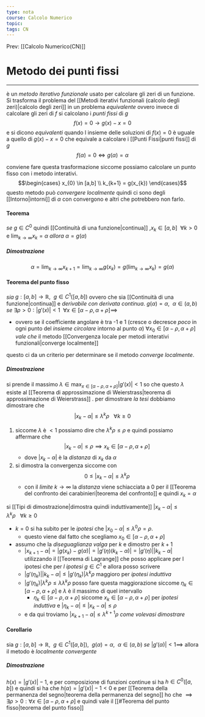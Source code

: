 ```yaml
---
type: nota
course: Calcolo Numerico
topic: 
tags: CN
---
```


Prev: [[Calcolo Numerico(CN)]]

# Metodo dei punti fissi
---
è un _metodo iterativo funzionale_ usato per calcolare gli zeri di un funzione. 
Si trasforma il problema del [[Metodi iterativi funzionali (calcolo degli zeri)|calcolo degli zeri]] in un problema _equivalente_ ovvero invece di calcolare gli zeri di  $f$ si calcolano i _punti fissi_ di  $g$
$$f(x)=0 \rightarrow  g(x)-x=0$$
e si dicono _equivalenti_ quando l insieme delle soluzioni di $f(x)=0$ è uguale a quello di $g(x)-x=0$ che equivale a calcolare i [[Punti Fissi|punti fissi]] di $g$
$$f(\alpha)=0 \iff g(\alpha)=\alpha$$

conviene fare questa trasformazione siccome possiamo calcolare un punto fisso con i metodo interativi.
$$\begin{cases}
x_{0} \in [a,b] \\
k_{k+1} = g(x_{k})
\end{cases}$$
questo metodo può  _convergere localmente_ quindi ci sono degli [[Intorno|intorni]] di $\alpha$ con convergono e altri che potrebbero non farlo. 

#### Teorema
_se_ $g\in C^{0}$ quindi [[Continuità di una funzione|continua]] ,$x_{k} \in [a,b]\ \ \forall k>0$ e $\lim_{ k \to \infty }x_{k} = \alpha$
_allora_ $\alpha = g(\alpha)$
##### Dimostrazione
$$\alpha =\lim_{ k \to \infty }x_{k+1} = \lim_{ k \to \infty }g(x_{k}) = g(\lim_{ k \to \infty }x_{k}) = g(\alpha) $$

#### Teorema del punto fisso
_sia_ $g:[a,b]\rightarrow \mathbb{R}, \ \ g \in C^{1}([a,b])$ ovvero che sia [[Continuità di una funzione|continua]] e _derivabile con derivata continua_.  $g(\alpha) = \alpha , \ \ \alpha \in (a,b)$
_se_ $\exists \rho>0:|g'(x)|<1 \ \ \forall x \in [\alpha-\rho,\alpha +\rho] \implies$ 
- ovvero se il coefficiente angolare è tra -1 e 1 (cresce o decresce _poco_ in ogni punto del _insieme circolare_ intorno al punto $\alpha$)
$\forall x_{0} \in [\alpha-\rho,\alpha +\rho]$ 
_vale che_ il metodo [[Convergenza locale per metodi interativi funzionali|converge localmente]] 

questo ci da un criterio per determinare se il metodo _converge localmente_.

##### Dimostrazione
si prende il massimo $\lambda \in \max_{x\in [\alpha -\rho,\alpha +\rho] }|g'(x)|<1$ so che questo $\lambda$ esiste al [[Teorema di approssimazione di Weierstrass|teorema di approssimazione di Weierstrass]] .
per dimostrare _la tesi_ dobbiamo dimostrare che 
$$|x_{k}-\alpha| \leq \lambda^{k}\rho \ \ \ \forall k \geq 0$$
1. siccome $\lambda$ è $<1$ possiamo dire che $\lambda^{k}\rho\leq\rho$ e quindi possiamo affermare che $$|x_{k}-\alpha| \leq \rho \implies x_{k}\in [\alpha-\rho,\alpha +\rho]$$
	- dove $|x_{k}-\alpha|$ è la _distanza_ di $x_{k}$ da $\alpha$ 
2.  si dimostra la convergenza siccome con $$ 0 \leq |x_{k}-\alpha|\leq \lambda^{k}\rho$$
	- con il _limite_ $k\to \infty$ la _distanza_ viene schiacciata a $0$ per il [[Teorema del confronto dei carabinieri|teorema del confronto]] e quindi $x_k = \alpha$

si [[Tipi di dimostrazione|dimostra quindi induttivamente]] $|x_{k}-\alpha| \leq \lambda^{k}\rho \ \ \ \forall k \geq 0$
- $k=0$ si ha subito per le _ipotesi_ che $|x_{0}-\alpha| \leq \lambda^0\rho = \rho$. 
	- questo viene dal fatto che scegliamo $x_{0}\in [\alpha-\rho,\alpha +\rho]$ 
- assumo che la _diseguaglianza valga_ per $k$ e dimostro per $k+1$
	-  $|x_{k+1}-\alpha| = |g(x_{k})-g(\alpha)|= |g'(\eta)(k_{k}-\alpha)|=|g'(\eta)||k_{k}-\alpha|$ utilizzando il [[Teorema di Lagrange]] che posso applicare per l ipotesi che per _l ipotesi_ $g \in C^1$ e allora posso scrivere
	- $|g'(\eta_{k})||k_{k}-\alpha| \leq|g'(\eta_{k})|\lambda^{k}\rho$ maggioro per  _ipotesi induttiva_ 
	- $|g'(\eta_{k})|\lambda^{k}\rho \leq\lambda\lambda^{k}\rho$ posso fare questa maggiorazione siccome  $\eta_{k} \in [\alpha-\rho,\alpha +\rho]$ e $\lambda$ è il massimo di quel intervallo
		- $\eta_{k} \in [\alpha-\rho,\alpha +\rho]$  siccome $x_{k} \in [\alpha-\rho,\alpha +\rho]$ per _ipotesi induttiva_  e $|\eta_k-\alpha| \leq |x_{k}-\alpha| \leq \rho$
	- e da qui troviamo $|x_{k+1}-\alpha| \leq \lambda ^{k+1}\rho$ _come volevasi dimostrare_

#### Corollario
sia $g:[a,b]\rightarrow \mathbb{R}, \ \ g \in C^{1}([a,b]) , \ \ g(\alpha) = \alpha , \ \ \alpha \in (a,b)$
_se_  $|g'(\alpha)| <1 \implies$  allora il metodo è _localmente convergente_
##### Dimostrazione
$h(x)= |g'(x)|-1$, e per composizione di funzioni continue si ha $h \in C^{0}([a,b])$
e quindi si ha che $h(\alpha)=|g'(x)|-1<0$ e per [[Teorema della permanenza del segno|teorema della permanenza del segno]] ho che $\implies \exists\rho>0:\forall x \in [\alpha-\rho,\alpha +\rho]$ e quindi vale il [[#Teorema del punto fisso|teorema del punto fisso]]